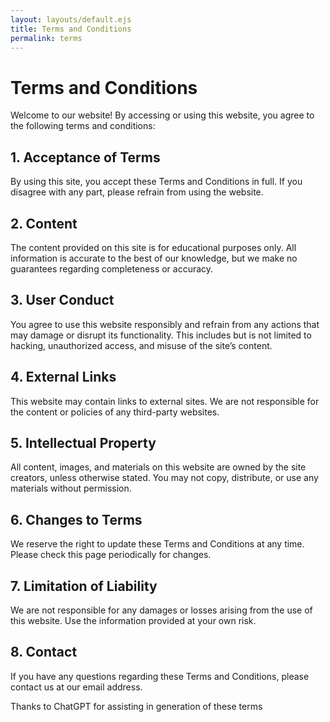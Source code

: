 ```yaml
---
layout: layouts/default.ejs
title: Terms and Conditions
permalink: terms
---
```

# Terms and Conditions

Welcome to our website! By accessing or using this website, you agree to the following terms and conditions:

## 1. Acceptance of Terms
By using this site, you accept these Terms and Conditions in full. If you disagree with any part, please refrain from using the website.

## 2. Content
The content provided on this site is for educational purposes only. All information is accurate to the best of our knowledge, but we make no guarantees regarding completeness or accuracy.

## 3. User Conduct
You agree to use this website responsibly and refrain from any actions that may damage or disrupt its functionality. This includes but is not limited to hacking, unauthorized access, and misuse of the site’s content.

## 4. External Links
This website may contain links to external sites. We are not responsible for the content or policies of any third-party websites.

## 5. Intellectual Property
All content, images, and materials on this website are owned by the site creators, unless otherwise stated. You may not copy, distribute, or use any materials without permission.

## 6. Changes to Terms
We reserve the right to update these Terms and Conditions at any time. Please check this page periodically for changes.

## 7. Limitation of Liability
We are not responsible for any damages or losses arising from the use of this website. Use the information provided at your own risk.

## 8. Contact
If you have any questions regarding these Terms and Conditions, please contact us at our email address.


Thanks to ChatGPT for assisting in generation of these terms